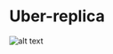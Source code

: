 # Uber-replica

![alt text](https://raw.githubusercontent.com/raghav-chamarthy/Uber-replica/blob/master/Uber.PNG)
